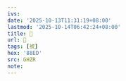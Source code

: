 ```yaml
---
ivs:
date: '2025-10-13T11:31:19+08:00'
lastmod: '2025-10-14T06:42:24+08:00'
title: 󰩂
url: 󰩂
tags: [裭]
hex: '88ED'
src: GHZR
note:
---
```

